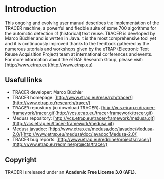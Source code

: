 # Introduction

This ongoing and evolving user manual describes the implementation of the TRACER machine, a powerful and flexible suite of some 700 algorithms for the automatic detection of \(historical\) text reuse. TRACER is developed by Marco Büchler and is written in Java. It is the most comprehensive tool yet and it is continuously improved thanks to the feedback gathered by the numerous tutorials and workshops given by the eTRAP \(Electronic Text Reuse Acquisition Project\) team at international conferences and events. For more information about the eTRAP Research Group, please visit: [http://www.etrap.eu](http://www.etrap.eu)

## Useful links

* TRACER developer: Marco Büchler
* TRACER homepage: [http://www.etrap.eu/research/tracer/](http://www.etrap.eu/research/tracer/)
* TRACER repository \(to download TRACER\): [http://vcs.etrap.eu/tracer-framework/tracer.git](http://vcs.etrap.eu/tracer-framework/tracer.git)
* Medusa repository: [http://vcs.etrap.eu/tracer-framework/medusa.git](http://vcs.etrap.eu/tracer-framework/medusa.git)
* Medusa javadoc: [http://www.etrap.eu/medusa/doc/javadoc/Medusa-2.0/](http://www.etrap.eu/medusa/doc/javadoc/Medusa-2.0/)
* TRACER bug reports: [http://www.etrap.eu/redmine/projects/tracer/](http://www.etrap.eu/redmine/projects/tracer/)

## Copyright

TRACER is released under an **Academic Free License 3.0 \(AFL\)**.

